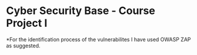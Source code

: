 
Cyber Security Base - Course Project I
======================================

*For the identification process of the vulnerabilites I have used OWASP ZAP as suggested.


